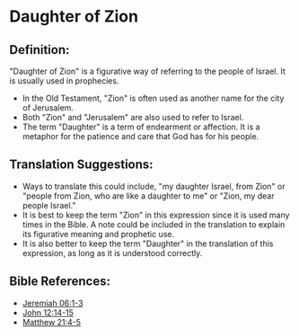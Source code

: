 # Daughter of Zion #

## Definition: ##

"Daughter of Zion" is a figurative way of referring to the people of Israel. It is usually used in prophecies.

* In the Old Testament, "Zion" is often used as another name for the city of Jerusalem.
* Both "Zion" and "Jerusalem" are also used to refer to Israel.
* The term "Daughter" is a term of endearment or affection. It is a metaphor for the patience and care that God has for his people. 

## Translation Suggestions: ##

* Ways to translate this could include, "my daughter Israel, from Zion" or "people from Zion, who are like a daughter to me" or "Zion, my dear people Israel."
* It is best to keep the term "Zion" in this expression since it is used many times in the Bible. A note could be included in the translation to explain its figurative meaning and prophetic use.
* It is also better to keep the term "Daughter" in the translation of this expression, as long as it is understood correctly.



## Bible References: ##

* [Jeremiah 06:1-3](en/tn/jer/help/06/01)
* [John 12:14-15](en/tn/jhn/help/12/14)
* [Matthew 21:4-5](en/tn/mat/help/21/04)